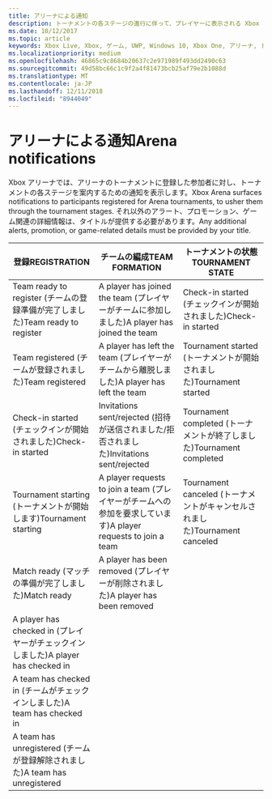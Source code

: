 ```yaml
---
title: アリーナによる通知
description: トーナメントの各ステージの進行に伴って、プレイヤーに表示される Xbox アリーナの通知について説明します。
ms.date: 10/12/2017
ms.topic: article
keywords: Xbox Live, Xbox, ゲーム, UWP, Windows 10, Xbox One, アリーナ, トーナメント, UX
ms.localizationpriority: medium
ms.openlocfilehash: 46865c9c8684b20637c2e971989f493dd2490c63
ms.sourcegitcommit: 49d58bc66c1c9f2a4f81473bcb25af79e2b1088d
ms.translationtype: MT
ms.contentlocale: ja-JP
ms.lasthandoff: 12/11/2018
ms.locfileid: "8944049"
---
```

# <a name="arena-notifications"></a><span data-ttu-id="ceb70-104">アリーナによる通知</span><span class="sxs-lookup"><span data-stu-id="ceb70-104">Arena notifications</span></span>

<span data-ttu-id="ceb70-105">Xbox アリーナでは、アリーナのトーナメントに登録した参加者に対し、トーナメントの各ステージを案内するための通知を表示します。</span><span class="sxs-lookup"><span data-stu-id="ceb70-105">Xbox Arena surfaces notifications to participants registered for Arena tournaments, to usher them through the tournament stages.</span></span> <span data-ttu-id="ceb70-106">それ以外のアラート、プロモーション、ゲーム関連の詳細情報は、タイトルが提供する必要があります。</span><span class="sxs-lookup"><span data-stu-id="ceb70-106">Any additional alerts, promotion, or game-related details must be provided by your title.</span></span>

<span data-ttu-id="ceb70-107">登録</span><span class="sxs-lookup"><span data-stu-id="ceb70-107">REGISTRATION</span></span> | <span data-ttu-id="ceb70-108">チームの編成</span><span class="sxs-lookup"><span data-stu-id="ceb70-108">TEAM FORMATION</span></span> | <span data-ttu-id="ceb70-109">トーナメントの状態</span><span class="sxs-lookup"><span data-stu-id="ceb70-109">TOURNAMENT STATE</span></span>
--- | --- | ---
<span data-ttu-id="ceb70-110">Team ready to register (チームの登録準備が完了しました)</span><span class="sxs-lookup"><span data-stu-id="ceb70-110">Team ready to register</span></span> | <span data-ttu-id="ceb70-111">A player has joined the team (プレイヤーがチームに参加しました)</span><span class="sxs-lookup"><span data-stu-id="ceb70-111">A player has joined the team</span></span> | <span data-ttu-id="ceb70-112">Check-in started (チェックインが開始されました)</span><span class="sxs-lookup"><span data-stu-id="ceb70-112">Check-in started</span></span>
<span data-ttu-id="ceb70-113">Team registered (チームが登録されました)</span><span class="sxs-lookup"><span data-stu-id="ceb70-113">Team registered</span></span> | <span data-ttu-id="ceb70-114">A player has left the team (プレイヤーがチームから離脱しました)</span><span class="sxs-lookup"><span data-stu-id="ceb70-114">A player has left the team</span></span> | <span data-ttu-id="ceb70-115">Tournament started (トーナメントが開始されました)</span><span class="sxs-lookup"><span data-stu-id="ceb70-115">Tournament started</span></span>
<span data-ttu-id="ceb70-116">Check-in started (チェックインが開始されました)</span><span class="sxs-lookup"><span data-stu-id="ceb70-116">Check-in started</span></span> | <span data-ttu-id="ceb70-117">Invitations sent/rejected (招待が送信されました/拒否されました)</span><span class="sxs-lookup"><span data-stu-id="ceb70-117">Invitations sent/rejected</span></span> | <span data-ttu-id="ceb70-118">Tournament completed (トーナメントが終了しました)</span><span class="sxs-lookup"><span data-stu-id="ceb70-118">Tournament completed</span></span>
<span data-ttu-id="ceb70-119">Tournament starting (トーナメントが開始します)</span><span class="sxs-lookup"><span data-stu-id="ceb70-119">Tournament starting</span></span> | <span data-ttu-id="ceb70-120">A player requests to join a team (プレイヤーがチームへの参加を要求しています)</span><span class="sxs-lookup"><span data-stu-id="ceb70-120">A player requests to join a team</span></span> | <span data-ttu-id="ceb70-121">Tournament canceled (トーナメントがキャンセルされました)</span><span class="sxs-lookup"><span data-stu-id="ceb70-121">Tournament canceled</span></span>
<span data-ttu-id="ceb70-122">Match ready (マッチの準備が完了しました)</span><span class="sxs-lookup"><span data-stu-id="ceb70-122">Match ready</span></span> | <span data-ttu-id="ceb70-123">A player has been removed (プレイヤーが削除されました)</span><span class="sxs-lookup"><span data-stu-id="ceb70-123">A player has been removed</span></span> |
<span data-ttu-id="ceb70-124">A player has checked in (プレイヤーがチェックインしました)</span><span class="sxs-lookup"><span data-stu-id="ceb70-124">A player has checked in</span></span> | |
<span data-ttu-id="ceb70-125">A team has checked in (チームがチェックインしました)</span><span class="sxs-lookup"><span data-stu-id="ceb70-125">A team has checked in</span></span> | |
<span data-ttu-id="ceb70-126">A team has unregistered (チームが登録解除されました)</span><span class="sxs-lookup"><span data-stu-id="ceb70-126">A team has unregistered</span></span> | |
